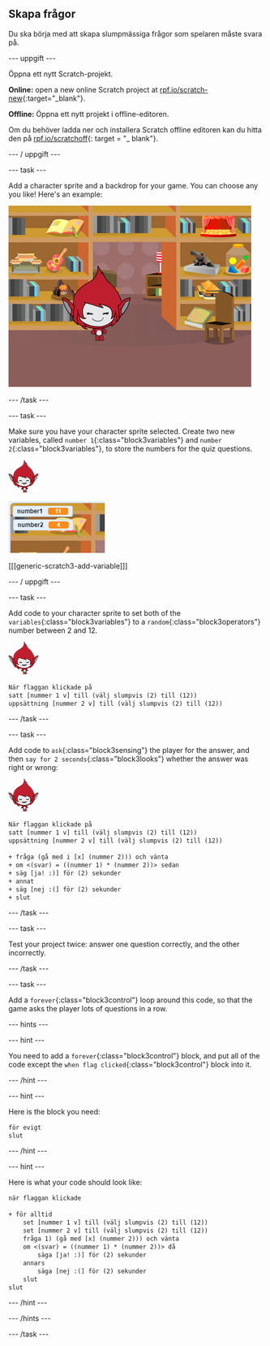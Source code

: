 ## Skapa frågor

Du ska börja med att skapa slumpmässiga frågor som spelaren måste svara på.

\--- uppgift \---

Öppna ett nytt Scratch-projekt.

**Online:** open a new online Scratch project at [rpf.io/scratch-new](http://rpf.io/scratch-new){:target="_blank"}.

**Offline:** Öppna ett nytt projekt i offline-editoren.

Om du behöver ladda ner och installera Scratch offline editoren kan du hitta den på [rpf.io/scratchoff](http://rpf.io/scratchoff){: target = "_ blank"}.

\--- / uppgift \---

\--- task \---

Add a character sprite and a backdrop for your game. You can choose any you like! Here's an example:

![screenshot](images/brain-setting.png)

\--- /task \---

\--- task \---

Make sure you have your character sprite selected. Create two new variables, called `number 1`{:class="block3variables"} and `number 2`{:class="block3variables"}, to store the numbers for the quiz questions.

![screenshot](images/giga-sprite.png)

![screenshot](images/brain-variables.png)

[[[generic-scratch3-add-variable]]]

\--- / uppgift \---

\--- task \---

Add code to your character sprite to set both of the `variables`{:class="block3variables"} to a `random`{:class="block3operators"} number between 2 and 12.

![screenshot](images/giga-sprite.png)

```blocks3
När flaggan klickade på
satt [nummer 1 v] till (välj slumpvis (2) till (12))
uppsättning [nummer 2 v] till (välj slumpvis (2) till (12))
```

\--- /task \---

\--- task \---

Add code to `ask`{:class="block3sensing"} the player for the answer, and then `say for 2 seconds`{:class="block3looks"} whether the answer was right or wrong:

![screenshot](images/giga-sprite.png)

```blocks3
När flaggan klickade på
satt [nummer 1 v] till (välj slumpvis (2) till (12))
uppsättning [nummer 2 v] till (välj slumpvis (2) till (12))

+ fråga (gå med i [x] (nummer 2))) och vänta
+ om <(svar) = ((nummer 1) * (nummer 2))> sedan
+ säg [ja! :)] för (2) sekunder
+ annat
+ säg [nej :(] för (2) sekunder
+ slut
```

\--- /task \---

\--- task \---

Test your project twice: answer one question correctly, and the other incorrectly.

\--- /task \---

\--- task \---

Add a `forever`{:class="block3control"} loop around this code, so that the game asks the player lots of questions in a row.

\--- hints \---

\--- hint \---

You need to add a `forever`{:class="block3control"} block, and put all of the code except the `when flag clicked`{:class="block3control"} block into it.

\--- /hint \---

\--- hint \---

Here is the block you need:

```blocks3
för evigt
slut
```

\--- /hint \---

\--- hint \---

Here is what your code should look like:

```blocks3
när flaggan klickade

+ för alltid
    set [nummer 1 v] till (välj slumpvis (2) till (12))
    set [nummer 2 v] till (välj slumpvis (2) till (12))
    fråga 1) (gå med [x] (nummer 2))) och vänta
    om <(svar) = ((nummer 1) * (nummer 2))> då
        säga [ja! :)] för (2) sekunder
    annars
        säga [nej :(] för (2) sekunder
    slut
slut
```

\--- /hint \---

\--- /hints \---

\--- /task \---